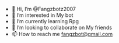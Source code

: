 - 👋 Hi, I’m @Fangzbotz2007
- 👀 I’m interested in My bot
- 🌱 I’m currently learning Rpg
- 💞️ I’m looking to collaborate on My friends
- 📫 How to reach me fangzbot@gmail.com

<!---
Fangzbotz2007/Fangzbotz2007 is a ✨ special ✨ repository because its `README.md` (this file) appears on your GitHub profile.
You can click the Preview link to take a look at your changes.
--->
